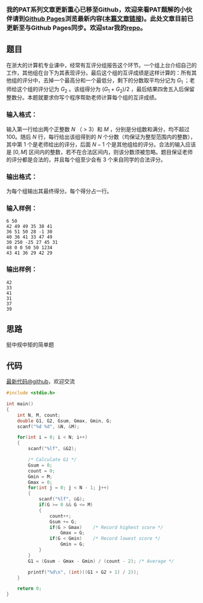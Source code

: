 ### 我的PAT系列文章更新重心已移至Github，欢迎来看PAT题解的小伙伴请到[Github Pages](https://oliverlew.github.io/PAT)浏览最新内容([本篇文章链接](https://oliverlew.github.io/PAT/Basic/1077.html))。此处文章目前已更新至与Github Pages同步。欢迎star我的[repo](https://github.com/OliverLew/PAT)。

## 题目

在浙大的计算机专业课中，经常有互评分组报告这个环节。一个组上台介绍自己的工作，其他组在台下为其表现评分。最后这个组的互评成绩是这样计算的：所有其他组的评分中，去掉一个最高分和一个最低分，剩下的分数取平均分记为
$G_1$ ；老师给这个组的评分记为 $G_2$ 。该组得分为 $(G_1+G_2)/2$
，最后结果四舍五入后保留整数分。本题就要求你写个程序帮助老师计算每个组的互评成绩。

### 输入格式：

输入第一行给出两个正整数 $N$ （ $>$ 3）和 $M$ ，分别是分组数和满分，均不超过 100。随后 $N$ 行，每行给出该组得到的 $N$
个分数（均保证为整型范围内的整数），其中第 1 个是老师给出的评分，后面 $N-1$ 个是其他组给的评分。合法的输入应该是 $[0, M]$
区间内的整数，若不在合法区间内，则该分数须被忽略。题目保证老师的评分都是合法的，并且每个组至少会有 3 个来自同学的合法评分。

### 输出格式：

为每个组输出其最终得分。每个得分占一行。

### 输入样例：

    
    
    6 50
    42 49 49 35 38 41
    36 51 50 28 -1 30
    40 36 41 33 47 49
    30 250 -25 27 45 31
    48 0 0 50 50 1234
    43 41 36 29 42 29
    

### 输出样例：

    
    
    42
    33
    41
    31
    37
    39
    



## 思路


挺中规中矩的简单题

## 代码

[最新代码@github](https://github.com/OliverLew/PAT/blob/master/PATBasic/1077.c)，欢迎交流
```c
#include <stdio.h>

int main()
{
    int N, M, count;
    double G1, G2, Gsum, Gmax, Gmin, G;
    scanf("%d %d", &N, &M);

    for(int i = 0; i < N; i++)
    {
        scanf("%lf", &G2);

        /* Calculate G1 */
        Gsum = 0;
        count = 0;
        Gmin = M;
        Gmax = 0;
        for(int j = 0; j < N - 1; j++)
        {
            scanf("%lf", &G);
            if(G >= 0 && G <= M)
            {
                count++;
                Gsum += G;
                if(G > Gmax)    /* Record highest score */
                    Gmax = G;
                if(G < Gmin)    /* Record lowest score */
                    Gmin = G;
            }
        }
        G1 = (Gsum - Gmax - Gmin) / (count - 2); /* Average */

        printf("%d\n", (int)((G1 + G2 + 1) / 2));
    }

    return 0;
}
```